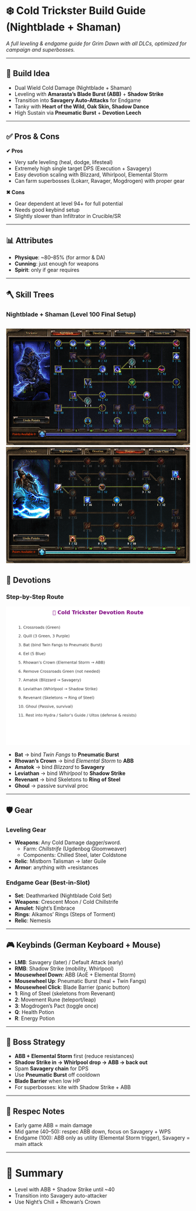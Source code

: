 # ❄️ Cold Trickster Build Guide (Nightblade + Shaman)

_A full leveling & endgame guide for Grim Dawn with all DLCs, optimized for campaign and superbosses._

---

## 📌 Build Idea
- Dual Wield Cold Damage (Nightblade + Shaman)
- Leveling with **Amarasta’s Blade Burst (ABB)** + **Shadow Strike**
- Transition into **Savagery Auto-Attacks** for Endgame
- Tanky with **Heart of the Wild, Oak Skin, Shadow Dance**
- High Sustain via **Pneumatic Burst** + **Devotion Leech**

---

## ✅ Pros & Cons
**✔ Pros**
- Very safe leveling (heal, dodge, lifesteal)
- Extremely high single target DPS (Execution + Savagery)
- Easy devotion scaling with Blizzard, Whirlpool, Elemental Storm
- Can farm superbosses (Lokarr, Ravager, Mogdrogen) with proper gear

**✖ Cons**
- Gear dependent at level 94+ for full potential
- Needs good keybind setup
- Slightly slower than Infiltrator in Crucible/SR

---

## 📊 Attributes
- **Physique**: ~80–85% (for armor & DA)  
- **Cunning**: just enough for weapons  
- **Spirit**: only if gear requires  

---

## 🪓 Skill Trees

### Nightblade + Shaman (Level 100 Final Setup)

![Skill Tree](./images/nightblade.png)
![Skill Tree](./images/shaman.png)
---

## 🌌 Devotions

### Step-by-Step Route

![Devotions](./images/trickster_devotions.png)

- **Bat** → bind *Twin Fangs* to **Pneumatic Burst**  
- **Rhowan’s Crown** → bind *Elemental Storm* to **ABB**  
- **Amatok** → bind *Blizzard* to **Savagery**  
- **Leviathan** → bind *Whirlpool* to **Shadow Strike**  
- **Revenant** → bind Skeletons to **Ring of Steel**  
- **Ghoul** → passive survival proc  

---

## 🛡️ Gear

### Leveling Gear
- **Weapons**: Any Cold Damage dagger/sword.  
  - Farm: *Chillstrife* (Ugdenbog Gloomweaver)  
  - Components: Chilled Steel, later Coldstone  
- **Relic**: Mistborn Talisman → later Guile  
- **Armor**: anything with +resistances  

### Endgame Gear (Best-in-Slot)
- **Set**: Deathmarked (Nightblade Cold Set)  
- **Weapons**: Crescent Moon / Cold Chillstrife  
- **Amulet**: Night’s Embrace  
- **Rings**: Alkamos’ Rings (Steps of Torment)  
- **Relic**: Nemesis  

---

## 🎮 Keybinds (German Keyboard + Mouse)

- **LMB**: Savagery (later) / Default Attack (early)  
- **RMB**: Shadow Strike (mobility, Whirlpool)  
- **Mousewheel Down**: ABB (AoE + Elemental Storm)  
- **Mousewheel Up**: Pneumatic Burst (heal + Twin Fangs)  
- **Mousewheel Click**: Blade Barrier (panic button)  
- **1**: Ring of Steel (skeletons from Revenant)  
- **2**: Movement Rune (teleport/leap)  
- **3**: Mogdrogen’s Pact (toggle once)  
- **Q**: Health Potion  
- **R**: Energy Potion  

---

## 🐉 Boss Strategy
- **ABB + Elemental Storm** first (reduce resistances)  
- **Shadow Strike in → Whirlpool drop → ABB → back out**  
- Spam **Savagery chain** for DPS  
- Use **Pneumatic Burst** off cooldown  
- **Blade Barrier** when low HP  
- For superbosses: kite with Shadow Strike + ABB  

---

## 🔄 Respec Notes
- Early game ABB = main damage  
- Mid game (40–50): respec ABB down, focus on Savagery + WPS  
- Endgame (100): ABB only as utility (Elemental Storm trigger), Savagery = main attack  

---

# 🎯 Summary
- Level with ABB + Shadow Strike until ~40  
- Transition into Savagery auto-attacker  
- Use Night’s Chill + Rhowan’s Crown
